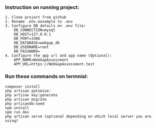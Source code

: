  ### Instruction on running project:

    1. Clone project from github
    2. Rename .env.eaxample to .env
    3. Configure DB details on .env file:
        DB_CONNECTION=mysql
        DB_HOST=127.0.0.1
        DB_PORT=3306
        DB_DATABASE=webgap_db
        DB_USERNAME=root
        DB_PASSWORD=
    4. Configure the app url and app name (Optional):
        APP_NAME=WebGapAssessment
        APP_URL=https://WebGapAssessment.test

### Run these commands on termnial:

    composer install
    php artisan optimize:
    php artisan key:generate
    php artisan migrate
    php artisandb:seed
    npm install
    npm run dev
    php artisan serve (optional depending on which local server you are using)
